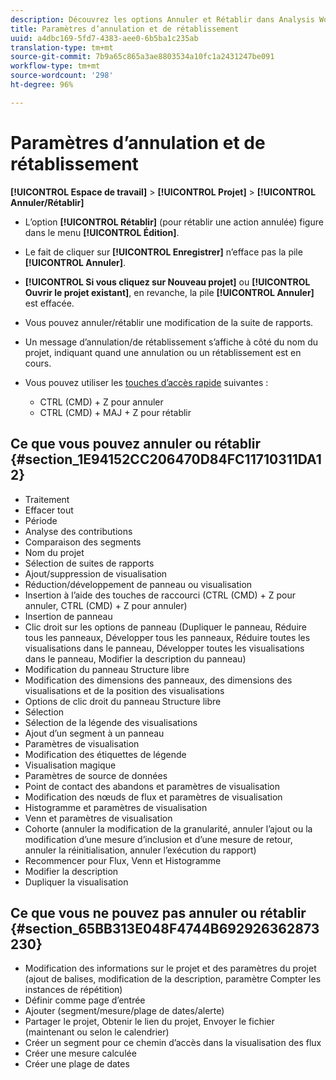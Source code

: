```yaml
---
description: Découvrez les options Annuler et Rétablir dans Analysis Workspace.
title: Paramètres d’annulation et de rétablissement
uuid: a4dbc169-5fd7-4383-aee0-6b5ba1c235ab
translation-type: tm+mt
source-git-commit: 7b9a65c865a3ae8803534a10fc1a2431247be091
workflow-type: tm+mt
source-wordcount: '298'
ht-degree: 96%

---
```



# Paramètres d’annulation et de rétablissement

**[!UICONTROL Espace de travail]** > **[!UICONTROL Projet]** > **[!UICONTROL Annuler/Rétablir]**

* L’option **[!UICONTROL Rétablir]** (pour rétablir une action annulée) figure dans le menu **[!UICONTROL Édition]**.

* Le fait de cliquer sur **[!UICONTROL Enregistrer]** n’efface pas la pile **[!UICONTROL Annuler]**.

* **[!UICONTROL Si vous cliquez sur Nouveau projet]** ou **[!UICONTROL Ouvrir le projet existant]**, en revanche, la pile **[!UICONTROL Annuler]** est effacée.

* Vous pouvez annuler/rétablir une modification de la suite de rapports.
* Un message d’annulation/de rétablissement s’affiche à côté du nom du projet, indiquant quand une annulation ou un rétablissement est en cours.
* Vous pouvez utiliser les [touches d’accès rapide](/help/analyze/analysis-workspace/build-workspace-project/fa-shortcut-keys.md) suivantes :

   * CTRL (CMD) + Z pour annuler
   * CTRL (CMD) + MAJ + Z pour rétablir

## Ce que vous pouvez annuler ou rétablir {#section_1E94152CC206470D84FC11710311DA12}

* Traitement
* Effacer tout
* Période
* Analyse des contributions
* Comparaison des segments
* Nom du projet
* Sélection de suites de rapports
* Ajout/suppression de visualisation
* Réduction/développement de panneau ou visualisation
* Insertion à l’aide des touches de raccourci (CTRL (CMD) + Z pour annuler, CTRL (CMD) + Z pour annuler)
* Insertion de panneau
* Clic droit sur les options de panneau (Dupliquer le panneau, Réduire tous les panneaux, Développer tous les panneaux, Réduire toutes les visualisations dans le panneau, Développer toutes les visualisations dans le panneau, Modifier la description du panneau)
* Modification du panneau Structure libre
* Modification des dimensions des panneaux, des dimensions des visualisations et de la position des visualisations
* Options de clic droit du panneau Structure libre
* Sélection
* Sélection de la légende des visualisations
* Ajout d’un segment à un panneau
* Paramètres de visualisation
* Modification des étiquettes de légende
* Visualisation magique
* Paramètres de source de données
* Point de contact des abandons et paramètres de visualisation
* Modification des nœuds de flux et paramètres de visualisation
* Histogramme et paramètres de visualisation
* Venn et paramètres de visualisation
* Cohorte (annuler la modification de la granularité, annuler l’ajout ou la modification d’une mesure d’inclusion et d’une mesure de retour, annuler la réinitialisation, annuler l’exécution du rapport)
* Recommencer pour Flux, Venn et Histogramme
* Modifier la description
* Dupliquer la visualisation

## Ce que vous ne pouvez pas annuler ou rétablir {#section_65BB313E048F4744B692926362873230}

* Modification des informations sur le projet et des paramètres du projet (ajout de balises, modification de la description, paramètre Compter les instances de répétition)
* Définir comme page d’entrée
* Ajouter (segment/mesure/plage de dates/alerte)
* Partager le projet, Obtenir le lien du projet, Envoyer le fichier (maintenant ou selon le calendrier)
* Créer un segment pour ce chemin d’accès dans la visualisation des flux
* Créer une mesure calculée
* Créer une plage de dates

